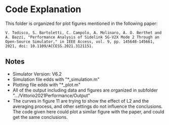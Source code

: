# Code Explanation
This folder is organized for plot figures mentioned in the following paper:

    V. Todisco, S. Bartoletti, C. Campolo, A. Molinaro, A. O. Berthet and A. Bazzi, "Performance Analysis of Sidelink 5G-V2X Mode 2 Through an Open-Source Simulator," in IEEE Access, vol. 9, pp. 145648-145661, 2021, doi: 10.1109/ACCESS.2021.3121151.

## Notes
* Simulator Version: V6.2
* Simulation file edds with "*_simulation.m"
* Plotting file edds with "*_plot.m"
* All of the output including data and figures are organized in subfolder ".../Vittorio2021Performance/Output"
* The curves in figure 11 are trying to show the effect of L2 and the averaging process, and other settings do not influence the conclusions. The code given here could plot a similar figure with the paper, and could get the same conclusions. 
